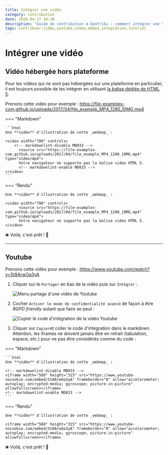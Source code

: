 ```yaml
---
title: Intégrer une vidéo
category: contribution
date: 2020-04-27 10:20
description: "Guide de contribution à Geotribu : comment intégrer une vidéo dans un contenu en Markdown."
tags: contribuer,vidéo,youtube,vimeo,embed,intégration,tutoriel
---
```


# Intégrer une vidéo

## Vidéo hébergée hors plateforme

Pour les vidéos qui ne sont pas hébergées sur une plateforme en particulier, il est toujours possible de les intégrer en utilisant [la balise dédiée de HTML 5](https://www.w3schools.com/tags/tag_video.asp).

Prenons cette vidéo pour exemple : <https://file-examples-com.github.io/uploads/2017/04/file_example_MP4_1280_10MG.mp4>

<!-- markdownlint-disable MD046 -->
=== "Markdown"

    ```html
    Une **vidéo** d'illustration de cette _webmap_ :

    <video width="700" controls>
        <!-- markdownlint-disable MD033 -->
          <source src="https://file-examples-com.github.io/uploads/2017/04/file_example_MP4_1280_10MG.mp4" type="video/mp4">
          Votre navigateur ne supporte pas la balise video HTML 5.
          <!-- markdownlint-enable MD033 -->
    </video>
    ```

=== "Rendu"

    Une **vidéo** d'illustration de cette _webmap_ :

    <video width="700" controls>
          <source src="https://file-examples-com.github.io/uploads/2017/04/file_example_MP4_1280_10MG.mp4" type="video/mp4">
          Votre navigateur ne supporte pas la balise video HTML 5.
    </video>

:bellhop_bell: Voilà, c'est prêt ! :tada:

----

## Youtube

Prenons cette vidéo pour exemple : <https://www.youtube.com/watch?v=St8ArwOa3yA>

1. Cliquer sur le `Partager` en bas de la vidéo puis sur `Intégrer` :

    ![Menu partage d'une vidéo de Youtube](https://cdn.geotribu.fr/img/internal/contribution/videos/embed_youtube_share_annotated.png)

2. Cocher `Activer le mode de confidentialité avancé` de façon à être _RGPD friendly_ autant que faire se peut :

    ![Copier le code d'intégration de la vidéo Youtube](https://cdn.geotribu.fr/img/internal/contribution/videos/embed_youtube_copy_annotated.png)

3. Cliquer sur `Copier`et coller le code d'intégration dans le markdown. Attention, les iframes ne doivent jamais être en retrait (tabulation, espace, etc.) pour ne pas être considérés comme du code :

=== "Markdown"

    ```html
    Une **vidéo** d'illustration de cette _webmap_ :

    <!-- markdownlint-disable MD033 -->
    <iframe width="560" height="315" src="https://www.youtube-nocookie.com/embed/St8ArwOa3yA" frameborder="0" allow="accelerometer; autoplay; encrypted-media; gyroscope; picture-in-picture" allowfullscreen></iframe>
    <!-- markdownlint-enable MD033 -->
    ```

=== "Rendu"

    Une **vidéo** d'illustration de cette _webmap_ :

    <iframe width="560" height="315" src="https://www.youtube-nocookie.com/embed/St8ArwOa3yA" frameborder="0" allow="accelerometer; autoplay; encrypted-media; gyroscope; picture-in-picture" allowfullscreen></iframe>

:bellhop_bell: Voilà, c'est prêt ! :tada:
